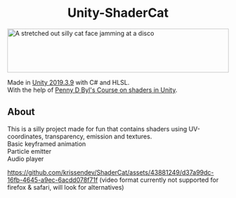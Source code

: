 <h1 align="center">Unity-ShaderCat</h1> 
<img alt="A stretched out silly cat face jamming at a disco" width="100%" height="100px" src="https://github.com/krissendev/Unity-ShaderCat/blob/master/Banner.png">

Made in [Unity 2019.3.9](https://unity.com/releases/editor/archive) with C# and HLSL.
<br>
With the help of [Penny D Byl's Course on shaders in Unity](https://www.udemy.com/course/unity-shaders/).

## About
This is a silly project made for fun that contains shaders using UV-coordinates, transparency, emission and textures.
<br>
Basic keyframed animation
<br>
Particle emitter
<br>
Audio player


https://github.com/krissendev/ShaderCat/assets/43881249/d37a99dc-16fb-4645-a9ec-6acdd078f71f
(video format currently not supported for firefox & safari, will look for alternatives)
